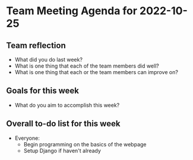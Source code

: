 # Team Meeting Agenda for 2022-10-25

## Team reflection
- What did you do last week?
- What is one thing that each of the team members did well?
- What is one thing that each or the team members can improve on?

## Goals for this week
- What do you aim to accomplish this week?

## Overall to-do list for this week
- Everyone:
    - Begin programming on the basics of the webpage
    - Setup Django if haven't already
